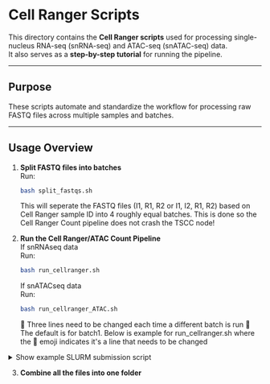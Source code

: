 # Cell Ranger Scripts

This directory contains the **Cell Ranger scripts** used for processing single-nucleus RNA-seq (snRNA-seq) and ATAC-seq (snATAC-seq) data.  
It also serves as a **step-by-step tutorial** for running the pipeline.

---

## Purpose

These scripts automate and standardize the workflow for processing raw FASTQ files across multiple samples and batches.

---

## Usage Overview

1. **Split FASTQ files into batches**  
   Run:
   ```bash
   bash split_fastqs.sh
   ```
   This will seperate the FASTQ files (I1, R1, R2 or I1, I2, R1, R2) based on Cell Ranger sample ID into 4 roughly equal batches. This is done so the Cell Ranger Count pipeline does not crash the TSCC node!

2. **Run the Cell Ranger/ATAC Count Pipeline**  
  If snRNAseq data  
   Run:
   ```bash
   bash run_cellranger.sh
   ```
   If snATACseq data     
   Run:
   ```bash
   bash run_cellranger_ATAC.sh
   ```

   🚨 Three lines need to be changed each time a different batch is run 🚨 The default is for batch1. Below is example for run_cellranger.sh where the 🚨 emoji indicates it's a line that needs to be changed

<details>
<summary> Show example SLURM submission script</summary>

  ```bash
  #!/bin/bash
  #SBATCH -N 1                   # Number of nodes
  #SBATCH -n 64                  # Number of tasks (CPU cores)
  #SBATCH -t 8-18:00:00          # Max runtime (330 hours)
  #SBATCH -p platinum            # Partition
  #SBATCH -q hcp-sds195          # QOS
  #SBATCH -A sds195              # Allocation/Account
  #SBATCH --mem=900G             # Memory per node
  #SBATCH --job-name=CR_B1       ## 🚨 CHANGE NAME
  #SBATCH --output=slurm-%j.out  # stdout
  #SBATCH --error=slurm-%j.err   # stderr
  
  # Paths (adjust if needed)
  CELLRANGER_PATH="/tscc/nfs/home/aopatel/cellranger-9.0.1"
  REF="/tscc/nfs/home/aopatel/refdata-gex-GRCh38-2024-A"
  FASTQ_DIR="batch1"  ## 🚨Change 
  OUTPUT_DIR="mtg_h5_b1" ## 🚨 Change
  MAX_PARALLEL=4
  CORES_PER_JOB=16
  MEM_PER_JOB=200
  
  export PATH="${CELLRANGER_PATH}/bin:${PATH}"
  
  mkdir -p ${OUTPUT_DIR}
  cd ${OUTPUT_DIR}
  
  SAMPLES=$(ls ../${FASTQ_DIR}/*_R1_*fastq.gz | sed -E 's|.*/(.*)_S[0-9]+_L[0-9]+_R1_.*|\1|' | sort | uniq)
  
  echo "Found $(echo $SAMPLES | wc -w) samples"
  
  count=0
  for sample in ${SAMPLES}; do
    cellranger count \
      --id=${sample} \
      --fastqs=../${FASTQ_DIR} \
      --sample=${sample} \
      --transcriptome=${REF} \
      --include-introns=true \
      --create-bam=false \
      --localcores=${CORES_PER_JOB} \
      --localmem=${MEM_PER_JOB} &
  
    ((count++))
    if ((count % MAX_PARALLEL == 0)); then
      wait
    fi
  done
  wait
  echo "All done! H5 files in ${OUTPUT_DIR}/*/outs/"
  ```
  </details> 

3. **Combine all the files into one folder**

    

